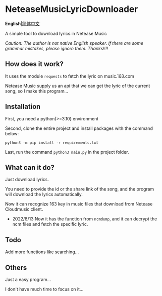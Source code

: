NeteaseMusicLyricDownloader
===========================
**English**|[简体中文](./README.md)

A simple tool to download lyrics in Netease Music

_*Caution:* The author is not native English speaker. If there are some grammar mistakes, please ignore them. Thanks!!!!_

## How does it work?
It uses the module `requests` to fetch the lyric on music.163.com

Netease Music supply us an api that we can get the lyric of the current song, so I make this program...

## Installation
First, you need a python(>=3.10) environment

Second, clone the entire project and install packages with the command below:
```commandline
python3 -m pip install -r requirements.txt
```
Last, run the command `python3 main.py` in the project folder.

## What can it do?
Just download lyrics.

You need to provide the id or the share link of the song, and the program will download the lyrics automatically.

Now it can recognize 163 key in music files that download from Netease Cloudmusic client.

- 2022/8/13 Now it has the function from `ncmdump`, and it can decrypt the ncm files and fetch the specific lyric.

## Todo

Add more functions like searching...

## Others

Just a easy program...

I don't have much time to focus on it...
